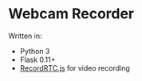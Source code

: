 # Webcam Recorder
Written in:  
* Python 3  
* Flask 0.11+  
* [RecordRTC.js](https://github.com/muaz-khan/WebRTC-Experiment/tree/master/RecordRTC) for video recording